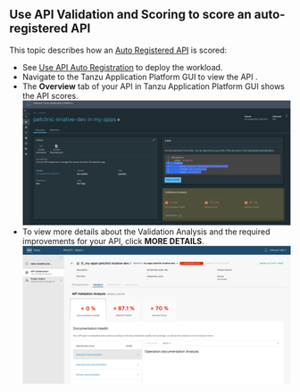 ## Use API Validation and Scoring to score an auto-registered API

This topic describes how an [Auto Registered API](https://docs.vmware.com/en/VMware-Tanzu-Application-Platform/1.3/tap/GUID-api-auto-registration-about.html) is scored:

- See [Use API Auto Registration](../api-auto-registration/usage.hbs.md) to deploy the workload. 
- Navigate to the Tanzu Application Platform GUI to view the API .
- The **Overview** tab of your API in Tanzu Application Platform GUI shows the API scores.
    ![Screenshot of the overview tab showing the API scores](assets/tap-api-score-page.png)
- To view more details about the Validation Analysis and the required improvements for your API, click **MORE DETAILS**.
    ![Screenshot of the API details page that includes the Validation Analysis and the required improvements for your API](assets/apix-api-score-page.png)
